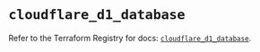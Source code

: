 # `cloudflare_d1_database`

Refer to the Terraform Registry for docs: [`cloudflare_d1_database`](https://registry.terraform.io/providers/cloudflare/cloudflare/5.8.2/docs/resources/d1_database).
